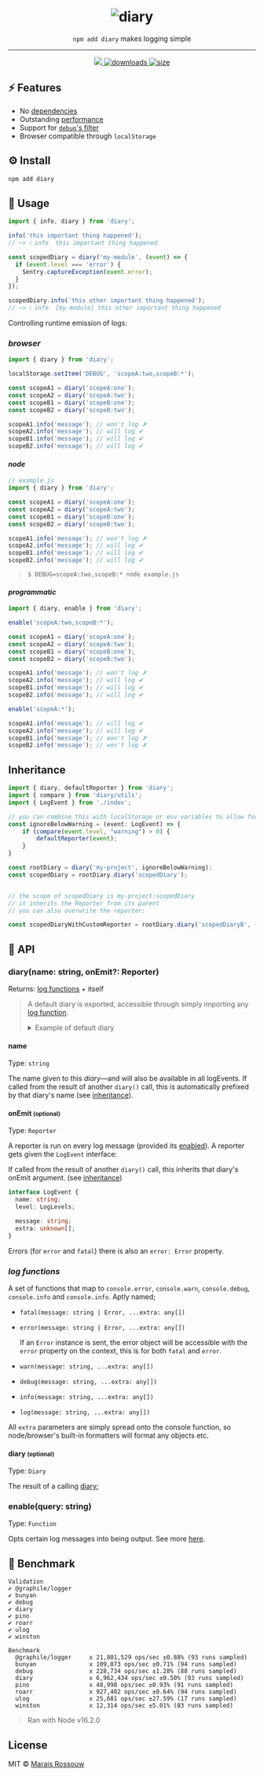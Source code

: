 <div align="center">
	<h1><img src="./shots/logo.png" alt="diary"/></h1>
	<p align="center"><code>npm add diary</code> makes logging simple</p>
	<hr />
	<span>
		<a href="https://github.com/maraisr/diary/actions/workflows/ci.yml">
			<img src="https://github.com/maraisr/diary/actions/workflows/ci.yml/badge.svg"/>
		</a>
		<a href="https://npm-stat.com/charts.html?package=diary">
			<img src="https://badgen.net/npm/dm/diary" alt="downloads"/>
		</a>
		<a href="https://bundlephobia.com/result?p=diary">
			<img src="https://badgen.net/bundlephobia/minzip/diary" alt="size"/>
		</a>
	</span>
</div>

## ⚡ Features

- No [dependencies](https://npm.anvaka.com/#/view/2d/diary)
- Outstanding [performance](#-benchmark)
- Support for [`debug`'s filter](https://www.npmjs.com/package/debug#wildcards)
- Browser compatible through `localStorage`

## ⚙️ Install

```sh
npm add diary
```

## 🚀 Usage

```ts
import { info, diary } from 'diary';

info('this important thing happened');
// ~> ℹ info  this important thing happened

const scopedDiary = diary('my-module', (event) => {
  if (event.level === 'error') {
    Sentry.captureException(event.error);
  }
});

scopedDiary.info('this other important thing happened');
// ~> ℹ info  [my-module] this other important thing happened
```



Controlling runtime emission of logs:

### _browser_

```ts
import { diary } from 'diary';

localStorage.setItem('DEBUG', 'scopeA:two,scopeB:*');

const scopeA1 = diary('scopeA:one');
const scopeA2 = diary('scopeA:two');
const scopeB1 = diary('scopeB:one');
const scopeB2 = diary('scopeB:two');

scopeA1.info('message'); // won't log ✗
scopeA2.info('message'); // will log ✔
scopeB1.info('message'); // will log ✔
scopeB2.info('message'); // will log ✔
```

#### _node_

```ts
// example.js
import { diary } from 'diary';

const scopeA1 = diary('scopeA:one');
const scopeA2 = diary('scopeA:two');
const scopeB1 = diary('scopeB:one');
const scopeB2 = diary('scopeB:two');

scopeA1.info('message'); // won't log ✗
scopeA2.info('message'); // will log ✔
scopeB1.info('message'); // will log ✔
scopeB2.info('message'); // will log ✔
```

> `$ DEBUG=scopeA:two,scopeB:* node example.js`

#### _programmatic_

```ts
import { diary, enable } from 'diary';

enable('scopeA:two,scopeB:*');

const scopeA1 = diary('scopeA:one');
const scopeA2 = diary('scopeA:two');
const scopeB1 = diary('scopeB:one');
const scopeB2 = diary('scopeB:two');

scopeA1.info('message'); // won't log ✗
scopeA2.info('message'); // will log ✔
scopeB1.info('message'); // will log ✔
scopeB2.info('message'); // will log ✔

enable('scopeA:*');

scopeA1.info('message'); // will log ✔
scopeA2.info('message'); // will log ✔
scopeB1.info('message'); // won't log ✗
scopeB2.info('message'); // won't log ✗
```

## Inheritance

```ts
import { diary, defaultReporter } from 'diary';
import { compare } from 'diary/utils';
import { LogEvent } from './index';

// you can combine this with localStorage or env variables to allow for configurable project-wide loglevels
const ignoreBelowWarning = (event: LogEvent) => {
	if (compare(event.level, "warning") > 0) {
		defaultReporter(event);
	}
}

const rootDiary = diary('my-project', ignoreBelowWarning);
const scopedDiary = rootDiary.diary('scopedDiary');


// the scope of scopedDiary is my-project:scopedDiary
// it inherits the Reporter from its parent
// you can also overwrite the reporter:

const scopedDiaryWithCustomReporter = rootDiary.diary('scopedDiaryB', (event: LogEvent) => {/* do something else */});

```
## 🔎 API

### diary(name: string, onEmit?: Reporter)

Returns: [log functions](#log-functions) + itself

> A default diary is exported, accessible through simply importing any [log function](#log-functions).
>
> <details>
> <summary>Example of default diary</summary>
>
> ```ts
> import { info } from 'diary';
>
> info("i'll be logged under the default diary");
> ```
>
> </details>

#### name

Type: `string`

The name given to this _diary_—and will also be available in all logEvents.
If called from the result of another `diary()` call, this is automatically
prefixed by that diary's name (see [inheritance](#inheritance)).

#### onEmit <small>(optional)</small>

Type: `Reporter`

A reporter is run on every log message (provided its [enabled](#enablequery-string)). A reporter gets given the
`LogEvent` interface:

If called from the result of another `diary()` call, this inherits that diary's onEmit argument. (see [inheritance](#inheritance))

```ts
interface LogEvent {
  name: string;
  level: LogLevels;

  message: string;
  extra: unknown[];
}
```

Errors (for `error` and `fatal`) there is also an `error: Error` property.

### _log functions_

A set of functions that map to `console.error`, `console.warn`, `console.debug`, `console.info` and `console.info`.
Aptly named;

- `fatal(message: string | Error, ...extra: any[])`
- `error(message: string | Error, ...extra: any[])`

  If an `Error` instance is sent, the error object will be accessible with the `error` property on the context, this is
  for both `fatal` and `error`.

- `warn(message: string, ...extra: any[])`
- `debug(message: string, ...extra: any[])`
- `info(message: string, ...extra: any[])`
- `log(message: string, ...extra: any[])`

All `extra` parameters are simply spread onto the console function, so node/browser's built-in formatters will format
any objects etc.

#### diary <small>(optional)</small>

Type: `Diary`

The result of a calling [diary](#diary-name-string);

### enable(query: string)

Type: `Function`

Opts certain log messages into being output. See more [here](#programmatic).

## 💨 Benchmark

```
Validation
✔ @graphile/logger
✔ bunyan
✔ debug
✔ diary
✔ pino
✔ roarr
✔ ulog
✔ winston

Benchmark
  @graphile/logger     x 21,801,529 ops/sec ±0.88% (93 runs sampled)
  bunyan               x 109,073 ops/sec ±0.71% (94 runs sampled)
  debug                x 228,734 ops/sec ±1.28% (88 runs sampled)
  diary                x 6,962,434 ops/sec ±0.50% (93 runs sampled)
  pino                 x 48,998 ops/sec ±0.93% (91 runs sampled)
  roarr                x 927,402 ops/sec ±0.64% (94 runs sampled)
  ulog                 x 25,681 ops/sec ±27.59% (17 runs sampled)
  winston              x 12,314 ops/sec ±5.01% (83 runs sampled)
```

> Ran with Node v16.2.0

## License

MIT © [Marais Rossouw](https://marais.io)
